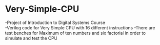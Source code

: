 # Very-Simple-CPU
-Project of Introduction to Digital Systems Course  
-Verilog code for Very Simple CPU with 16 different instructions 
-There are test benches for Maximum of ten numbers and six factorial in order to simulate and test the CPU

